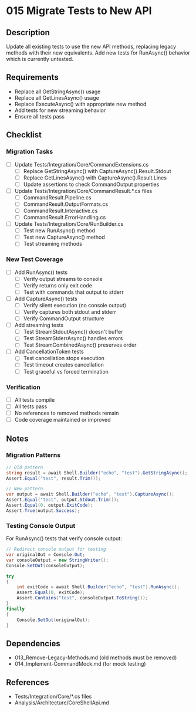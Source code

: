 # 015 Migrate Tests to New API

## Description

Update all existing tests to use the new API methods, replacing legacy methods with their new equivalents. Add new tests for RunAsync() behavior which is currently untested.

## Requirements

- Replace all GetStringAsync() usage
- Replace all GetLinesAsync() usage
- Replace ExecuteAsync() with appropriate new method
- Add tests for new streaming behavior
- Ensure all tests pass

## Checklist

### Migration Tasks
- [ ] Update Tests/Integration/Core/CommandExtensions.cs
  - [ ] Replace GetStringAsync() with CaptureAsync().Result.Stdout
  - [ ] Replace GetLinesAsync() with CaptureAsync().Result.Lines
  - [ ] Update assertions to check CommandOutput properties
  
- [ ] Update Tests/Integration/Core/CommandResult.*.cs files
  - [ ] CommandResult.Pipeline.cs
  - [ ] CommandResult.OutputFormats.cs
  - [ ] CommandResult.Interactive.cs
  - [ ] CommandResult.ErrorHandling.cs
  
- [ ] Update Tests/Integration/Core/RunBuilder.cs
  - [ ] Test new RunAsync() method
  - [ ] Test new CaptureAsync() method
  - [ ] Test streaming methods

### New Test Coverage
- [ ] Add RunAsync() tests
  - [ ] Verify output streams to console
  - [ ] Verify returns only exit code
  - [ ] Test with commands that output to stderr
  
- [ ] Add CaptureAsync() tests
  - [ ] Verify silent execution (no console output)
  - [ ] Verify captures both stdout and stderr
  - [ ] Verify CommandOutput structure
  
- [ ] Add streaming tests
  - [ ] Test StreamStdoutAsync() doesn't buffer
  - [ ] Test StreamStderrAsync() handles errors
  - [ ] Test StreamCombinedAsync() preserves order
  
- [ ] Add CancellationToken tests
  - [ ] Test cancellation stops execution
  - [ ] Test timeout creates cancellation
  - [ ] Test graceful vs forced termination

### Verification
- [ ] All tests compile
- [ ] All tests pass
- [ ] No references to removed methods remain
- [ ] Code coverage maintained or improved

## Notes

### Migration Patterns
```csharp
// Old pattern
string result = await Shell.Builder("echo", "test").GetStringAsync();
Assert.Equal("test", result.Trim());

// New pattern  
var output = await Shell.Builder("echo", "test").CaptureAsync();
Assert.Equal("test", output.Stdout.Trim());
Assert.Equal(0, output.ExitCode);
Assert.True(output.Success);
```

### Testing Console Output
For RunAsync() tests that verify console output:
```csharp
// Redirect console output for testing
var originalOut = Console.Out;
var consoleOutput = new StringWriter();
Console.SetOut(consoleOutput);

try
{
    int exitCode = await Shell.Builder("echo", "test").RunAsync();
    Assert.Equal(0, exitCode);
    Assert.Contains("test", consoleOutput.ToString());
}
finally
{
    Console.SetOut(originalOut);
}
```

## Dependencies

- 013_Remove-Legacy-Methods.md (old methods must be removed)
- 014_Implement-CommandMock.md (for mock testing)

## References

- Tests/Integration/Core/*.cs files
- Analysis/Architecture/CoreShellApi.md